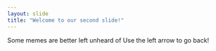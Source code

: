 ```yaml
---
layout: slide
title: "Welcome to our second slide!"
---
```

Some memes are better left unheard of
Use the left arrow to go back!
